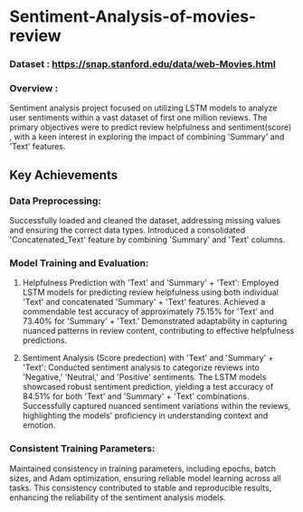 # Sentiment-Analysis-of-movies-review
### Dataset : https://snap.stanford.edu/data/web-Movies.html
### Overview :
Sentiment analysis project focused on utilizing LSTM models to analyze user sentiments within a vast dataset of first one million reviews. The primary objectives were to predict review helpfulness and sentiment(score) , with a keen interest in exploring the impact of combining 'Summary' and 'Text' features.

## Key Achievements

### Data Preprocessing:
Successfully loaded and cleaned the dataset, addressing missing values and ensuring the correct data types. Introduced a consolidated 'Concatenated_Text' feature by combining 'Summary' and 'Text' columns.

### Model Training and Evaluation:
1. Helpfulness Prediction with 'Text' and 'Summary' + 'Text':
Employed LSTM models for predicting review helpfulness using both individual 'Text' and concatenated 'Summary' + 'Text' features. Achieved a commendable test accuracy of approximately 75.15% for 'Text' and 73.40% for 'Summary' + 'Text.' Demonstrated adaptability in capturing nuanced patterns in review content, contributing to effective helpfulness predictions.

2. Sentiment Analysis (Score predection) with 'Text' and 'Summary' + 'Text':
Conducted sentiment analysis to categorize reviews into 'Negative,' 'Neutral,' and 'Positive' sentiments. The LSTM models showcased robust sentiment prediction, yielding a test accuracy of 84.51% for both 'Text' and 'Summary' + 'Text' combinations. Successfully captured nuanced sentiment variations within the reviews, highlighting the models' proficiency in understanding context and emotion.

### Consistent Training Parameters:
Maintained consistency in training parameters, including epochs, batch sizes, and Adam optimization, ensuring reliable model learning across all tasks. This consistency contributed to stable and reproducible results, enhancing the reliability of the sentiment analysis models.
